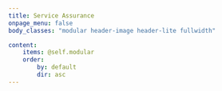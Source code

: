 ```yaml
---
title: Service Assurance
onpage_menu: false
body_classes: "modular header-image header-lite fullwidth"

content:
    items: @self.modular
    order:
        by: default
        dir: asc
---
```

